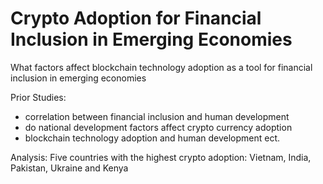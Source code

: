 # Crypto Adoption for Financial Inclusion in Emerging Economies
 
What factors affect blockchain technology adoption as a tool for financial inclusion in emerging economies 

Prior Studies: 
- correlation between financial inclusion and human development 
- do national development factors affect crypto currency adoption
- blockchain technology adoption and human development 
ect. 

Analysis: 
Five countries with the highest crypto adoption: Vietnam, India, Pakistan, Ukraine and Kenya 
